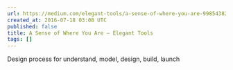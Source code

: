 ```yaml
---
url: https://medium.com/elegant-tools/a-sense-of-where-you-are-998543822ab1#.c8w0n0dx5
created_at: 2016-07-18 03:08 UTC
published: false
title: A Sense of Where You Are — Elegant Tools
tags: []
---
```


Design process for understand, model, design, build, launch
